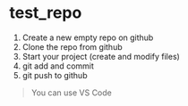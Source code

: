# test_repo

1. Create a new empty repo on github
2. Clone the repo from github
3. Start your project (create and modify files)
4. git add and commit
5. git push to github

> You can use VS Code
